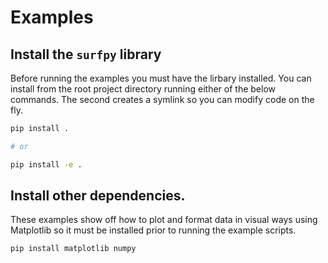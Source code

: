 # Examples

## Install the `surfpy` library

Before running the examples you must have the lirbary installed. You can install from the root project directory running either of the below commands. The second creates a symlink so you can modify code on the fly. 

```bash
pip install .

# or 

pip install -e .
```

## Install other dependencies. 

These examples show off how to plot and format data in visual ways using Matplotlib so it must be installed prior to running the example scripts.

```bash
pip install matplotlib numpy
```